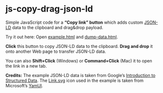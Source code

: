# js-copy-drag-json-ld
Simple JavaScript code for a **“Copy link” button** which adds custom [JSON-LD](https://json-ld.org) data to the clipboard and drag&drop payload.

Try it out here: Open [example.html](https://www.strehle.de/tim/js-copy-drag-json-ld/example.html) and [dump-data.html](https://www.strehle.de/tim/js-copy-drag-json-ld/dump-data.html).

**Click** this button to copy JSON-LD data to the clipboard. 
**Drag and drop** it onto another Web page to transfer JSON-LD data.

You can also **Shift+Click** (Windows) or **Command+Click** (Mac) it to open the link in a new tab.

**Credits:** 
The example JSON-LD data is taken from Google’s [Introduction to Structured Data](https://developers.google.com/search/docs/guides/intro-structured-data). 
The [Link.svg]() icon used in the example is taken from Microsoft’s [YamUI](). 